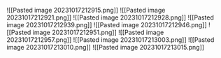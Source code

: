 ![[Pasted image 20231017212915.png]]
![[Pasted image 20231017212921.png]]
![[Pasted image 20231017212928.png]]
![[Pasted image 20231017212939.png]]
![[Pasted image 20231017212946.png]]
![[Pasted image 20231017212951.png]]
![[Pasted image 20231017212957.png]]
![[Pasted image 20231017213003.png]]
![[Pasted image 20231017213010.png]]
![[Pasted image 20231017213015.png]]